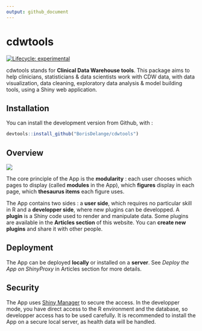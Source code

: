 ```yaml
---
output: github_document
---
```


<!-- README.md is generated from README.Rmd. Please edit that file -->



# cdwtools

<!-- badges: start -->
[![Lifecycle: experimental](https://img.shields.io/badge/lifecycle-experimental-orange.svg)](https://lifecycle.r-lib.org/articles/stages.html#experimental)
<!-- badges: end -->

cdwtools stands for **Clinical Data Warehouse tools**. This package aims to help clinicians, statisticians & data scientists work with CDW data, with data visualization, data cleaning, exploratory data analysis & model building tools, using a Shiny web application.

## Installation

<!--You can install the released version of cdwtools from [CRAN](https://CRAN.R-project.org) with:

``` r
install.packages("cdwtools")
```
-->

You can install the development version from Github, with :
``` r
devtools::install_github("BorisDelange/cdwtools")
```

## Overview

![](https://github.com/BorisDelange/cdwtools/blob/master/inst/app/www/get_started/patient_lvl_first_connection.jpg?raw=true)

The core principle of the App is the **modularity** : each user chooses which pages to display (called **modules** in the App), which **figures** display in each page, which **thesaurus items** each figure uses.

The App contains two sides : a **user side**, which requires no particular skill in R and a **developper side**, where new plugins can be developped.
A **plugin** is a Shiny code used to render and manipulate data. Some plugins are available in the **Articles section** of this website. You can **create new plugins** and share it with other people.

## Deployment

The App can be deployed **locally** or installed on a **server**. See *Deploy the App on ShinyProxy* in Articles section for more details.

## Security

The App uses [Shiny Manager](https://github.com/datastorm-open/shinymanager) to secure the access.
In the developper mode, you have direct access to the R environment and the database, so developper access has to be used carefully.
It is recommended to install the App on a secure local server, as health data will be handled.
